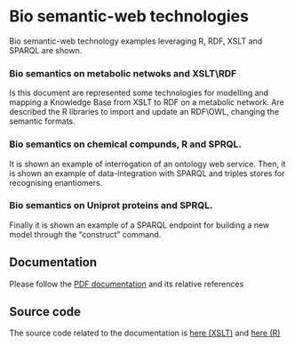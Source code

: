 # Bio semantic-web technologies
Bio semantic-web technology examples leveraging R, RDF, XSLT and SPARQL are shown.

### Bio semantics on metabolic netwoks and XSLT\RDF
Is this document are represented some technologies for modelling and mapping a Knowledge Base from XSLT to RDF on a metabolic network. Are described the R libraries to import and update an RDF\OWL, changing the semantic formats.

### Bio semantics on chemical compunds, R and SPRQL.
It is shown an example of interrogation of an ontology web service. Then, it is shown an example of data-integration with SPARQL and triples stores for recognising enantiomers.

### Bio semantics on Uniprot proteins and SPRQL.
Finally it is shown an example of a SPARQL endpoint for building a new model through the “construct” command.


## Documentation
Please follow the
[PDF documentation](https://github.com/lodeguns/BioSemanticTech/blob/master/Bio%20Semantic%20%20Source%20Code.R) and its relative references
## Source code
The source code related to the documentation is  [here (XSLT)](https://github.com/lodeguns/BioSemanticTech/tree/master/KEGG%20XSLT) and [here (R)](https://github.com/lodeguns/BioSemanticTech/blob/master/Bio%20Semantic%20%20Source%20Code.R)
